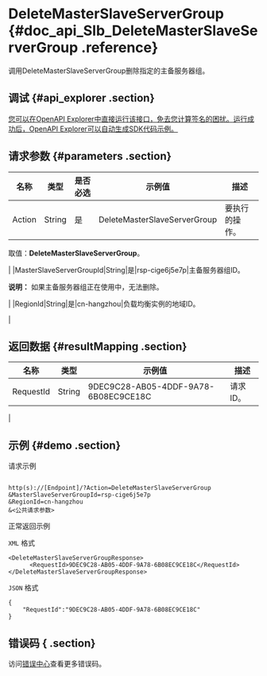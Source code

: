 # DeleteMasterSlaveServerGroup {#doc_api_Slb_DeleteMasterSlaveServerGroup .reference}

调用DeleteMasterSlaveServerGroup删除指定的主备服务器组。

## 调试 {#api_explorer .section}

[您可以在OpenAPI Explorer中直接运行该接口，免去您计算签名的困扰。运行成功后，OpenAPI Explorer可以自动生成SDK代码示例。](https://api.aliyun.com/#product=Slb&api=DeleteMasterSlaveServerGroup&type=RPC&version=2014-05-15)

## 请求参数 {#parameters .section}

|名称|类型|是否必选|示例值|描述|
|--|--|----|---|--|
|Action|String|是|DeleteMasterSlaveServerGroup|要执行的操作。

 取值：**DeleteMasterSlaveServerGroup**。

 |
|MasterSlaveServerGroupId|String|是|rsp-cige6j5e7p|主备服务器组ID。

 **说明：** 如果主备服务器组正在使用中，无法删除。

 |
|RegionId|String|是|cn-hangzhou|负载均衡实例的地域ID。

 |

## 返回数据 {#resultMapping .section}

|名称|类型|示例值|描述|
|--|--|---|--|
|RequestId|String|9DEC9C28-AB05-4DDF-9A78-6B08EC9CE18C|请求ID。

 |

## 示例 {#demo .section}

请求示例

``` {#request_demo}

http(s)://[Endpoint]/?Action=DeleteMasterSlaveServerGroup
&MasterSlaveServerGroupId=rsp-cige6j5e7p
&RegionId=cn-hangzhou
&<公共请求参数>

```

正常返回示例

`XML` 格式

``` {#xml_return_success_demo}
<DeleteMasterSlaveServerGroupResponse>
	  <RequestId>9DEC9C28-AB05-4DDF-9A78-6B08EC9CE18C</RequestId>
</DeleteMasterSlaveServerGroupResponse>
```

`JSON` 格式

``` {#json_return_success_demo}
{
	"RequestId":"9DEC9C28-AB05-4DDF-9A78-6B08EC9CE18C"
}
```

## 错误码 { .section}

访问[错误中心](https://error-center.alibabacloud.com/status/product/Slb)查看更多错误码。

